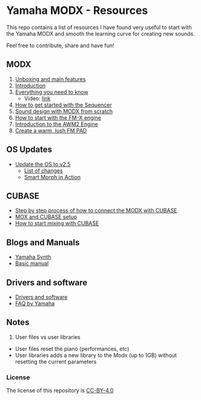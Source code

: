 # Yamaha MODX - Resources

This repo contains a list of resources I have found very useful to start with the Yamaha MODX and smooth the learning curve for creating new sounds.

Feel free to contribute, share and have fun! 

## MODX

1. [Unboxing and main features](https://www.youtube.com/watch?v=01jyFy3jfJ4)
2. [Introduction](https://www.youtube.com/watch?v=Tv4wFSK-_AE)
3. [Everything you need to know](https://loopopmusic.com/yamaha-modx-review-everything-you-need-to-know)
    * Video: [link](https://www.youtube.com/watch?v=sksFzgCG62Q&list=WL&index=13&t=0s)
4. [How to get started with the Sequencer](https://www.youtube.com/watch?v=KP2p4awFaXE)
5. [Sound design with MODX from scratch](https://www.youtube.com/watch?v=76Vh2p9S2GE)
6. [How to start with the FM-X engine](https://www.youtube.com/watch?v=aWgvag_7DkI)
7. [Introduction to the AWM2 Engine](https://www.youtube.com/watch?v=qAHjgDSqhFg)
8. [Create a warm, lush FM PAD](https://www.youtube.com/watch?v=ZsAlC5lAHAE)


## OS Updates

* [Update the OS to v2.5](https://www.youtube.com/watch?v=ljACzRgVf08)
  * [List of changes](https://usa.yamaha.com/support/updates/modx_os_updater.html)
  * [Smart Morph in Action](https://www.youtube.com/watch?v=Hd3aCDutC5s)


## CUBASE

* [Step by step process of how to connect the MODX with CUBASE](https://www.youtube.com/watch?v=ZPPJeU9Ayy4)
* [MOX and CUBASE setup](https://yamahasynth.com/modx-category/mastering-modx) 
* [How to start mixing with CUBASE](https://www.youtube.com/watch?v=BgKmC1jxhto&list=WL&index=2&t=0s)


## Blogs and Manuals

* [Yamaha Synth](https://yamahasynth.com/modx)
* [Basic manual](https://usa.yamaha.com/files/download/other_assets/5/1162395/modx6_modx7_modx8_en_om_a0.pdf)

## Drivers and software

* [Drivers and software](https://usa.yamaha.com/products/music_production/synthesizers/modx/downloads.html)
* [FAQ by Yamaha](https://usa.yamaha.com/products/music_production/synthesizers/modx/faq.html#product-tabs)


## Notes

1) User files vs user libraries

- User files reset the piano (performances, etc)
- User libraries adds a new library to the Modx (up to 1GB) without resetting the current parameters


### License

The license of this repository is [CC-BY-4.0](https://creativecommons.org/licenses/by/4.0/)
